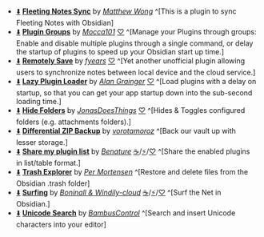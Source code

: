 <!-- ShareMyPlugin begin -->

- [⬇️](obsidian://SP-install?id=fleeting-notes-obsidian&enable=true) [**Fleeting Notes Sync**](https://obsidian.md/plugins?id=fleeting-notes-obsidian) by [*Matthew Wong*](https://fleetingnotes.app) ^[This is a plugin to sync Fleeting Notes with Obsidian]
- [⬇️](obsidian://SP-install?id=obsidian-plugin-groups&enable=true) [**Plugin Groups**](https://obsidian.md/plugins?id=obsidian-plugin-groups) by [*Mocca101*](https://github.com/Mocca101) [♡](https://www.buymeacoffee.com/Mocca101) ^[Manage your Plugins through groups: Enable and disable multiple plugins through a single command, or delay the startup of plugins to speed up your Obsidian start up time.]
- [⬇️](obsidian://SP-install?id=remotely-save&enable=true) [**Remotely Save**](https://obsidian.md/plugins?id=remotely-save) by [*fyears*](https://github.com/fyears) [♡](https://remotelysave.com) ^[Yet another unofficial plugin allowing users to synchronize notes between local device and the cloud service.]
- [⬇️](obsidian://SP-install?id=lazy-plugins&enable=true) [**Lazy Plugin Loader**](https://obsidian.md/plugins?id=lazy-plugins) by [*Alan Grainger*](https://github.com/alangrainger) [♡](https://ko-fi.com/alan_) ^[Load plugins with a delay on startup, so that you can get your app startup down into the sub-second loading time.]
- [⬇️](obsidian://SP-install?id=hide-folders&enable=true) [**Hide Folders**](https://obsidian.md/plugins?id=hide-folders) by [*JonasDoesThings*](https://jonasdoesthings.com/) [♡](https://www.buymeacoffee.com/jonasdoesthings) ^[Hides & Toggles configured folders (e.g. attachments folders).]
- [⬇️](obsidian://SP-install?id=diffzip&enable=true) [**Differential ZIP Backup**](https://obsidian.md/plugins?id=diffzip) by [*vorotamoroz*](https://github.com/vrtmrz) ^[Back our vault up with lesser storage.]
- [⬇️](obsidian://SP-install?id=share-my-plugin-list&enable=true) [**Share my plugin list**](https://obsidian.md/plugins?id=share-my-plugin-list) by [*Benature*](https://github.com/Benature) [☕️](https://www.buymeacoffee.com/benature)/[⚡️](https://afdian.net/a/Benature-K)/[♡](https://s2.loli.net/2024/01/30/jQ9fTSyBxvXRoOM.png) ^[Share the enabled plugins in list/table format.]
- [⬇️](obsidian://SP-install?id=obsidian-trash-explorer&enable=true) [**Trash Explorer**](https://obsidian.md/plugins?id=obsidian-trash-explorer) by [*Per Mortensen*](https://permortensen.com) ^[Restore and delete files from the Obsidian .trash folder]
- [⬇️](obsidian://SP-install?id=surfing&enable=true) [**Surfing**](https://obsidian.md/plugins?id=surfing) by [*Boninall & Windily-cloud*](https://github.com/Quorafind) [☕️](https://www.buymeacoffee.com/boninall)/[⚡️](https://afdian.net/a/boninall)/[♡](https://cdn.jsdelivr.net/gh/Quorafind/.github@main/IMAGE/%E6%94%AF%E4%BB%98%E5%AE%9D%E4%BB%98%E6%AC%BE%E7%A0%81.jpg) ^[Surf the Net in Obsidian.]
- [⬇️](obsidian://SP-install?id=unicode-search&enable=true) [**Unicode Search**](https://obsidian.md/plugins?id=unicode-search) by [*BambusControl*](https://github.com/BambusControl) ^[Search and insert Unicode characters into your editor]



<!-- ShareMyPlugin end -->